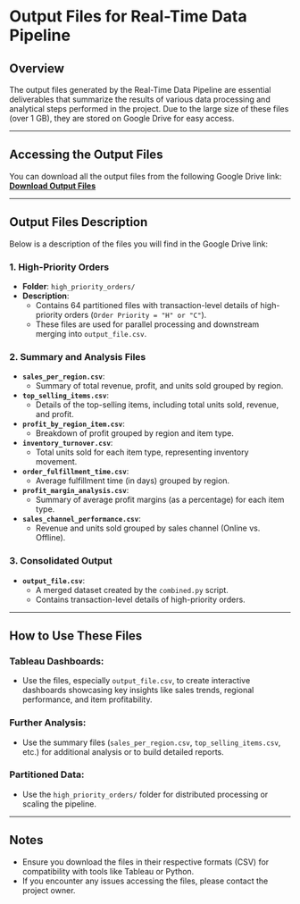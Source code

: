 # Output Files for Real-Time Data Pipeline

## Overview
The output files generated by the Real-Time Data Pipeline are essential deliverables that summarize the results of various data processing and analytical steps performed in the project. Due to the large size of these files (over 1 GB), they are stored on Google Drive for easy access.

---

## Accessing the Output Files
You can download all the output files from the following Google Drive link:  
**[Download Output Files](#)**

---

## Output Files Description
Below is a description of the files you will find in the Google Drive link:

### 1. High-Priority Orders
- **Folder**: `high_priority_orders/`
- **Description**:
  - Contains 64 partitioned files with transaction-level details of high-priority orders (`Order Priority = "H" or "C"`).
  - These files are used for parallel processing and downstream merging into `output_file.csv`.

### 2. Summary and Analysis Files
- **`sales_per_region.csv`**:
  - Summary of total revenue, profit, and units sold grouped by region.
- **`top_selling_items.csv`**:
  - Details of the top-selling items, including total units sold, revenue, and profit.
- **`profit_by_region_item.csv`**:
  - Breakdown of profit grouped by region and item type.
- **`inventory_turnover.csv`**:
  - Total units sold for each item type, representing inventory movement.
- **`order_fulfillment_time.csv`**:
  - Average fulfillment time (in days) grouped by region.
- **`profit_margin_analysis.csv`**:
  - Summary of average profit margins (as a percentage) for each item type.
- **`sales_channel_performance.csv`**:
  - Revenue and units sold grouped by sales channel (Online vs. Offline).

### 3. Consolidated Output
- **`output_file.csv`**:
  - A merged dataset created by the `combined.py` script.
  - Contains transaction-level details of high-priority orders.

---

## How to Use These Files

### Tableau Dashboards:
- Use the files, especially `output_file.csv`, to create interactive dashboards showcasing key insights like sales trends, regional performance, and item profitability.

### Further Analysis:
- Use the summary files (`sales_per_region.csv`, `top_selling_items.csv`, etc.) for additional analysis or to build detailed reports.

### Partitioned Data:
- Use the `high_priority_orders/` folder for distributed processing or scaling the pipeline.

---

## Notes
- Ensure you download the files in their respective formats (CSV) for compatibility with tools like Tableau or Python.
- If you encounter any issues accessing the files, please contact the project owner.
